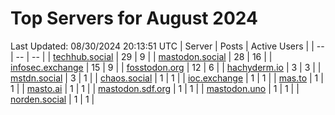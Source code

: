 # Top Servers for August 2024
Last Updated: 08/30/2024 20:13:51 UTC
| Server | Posts | Active Users |
| -- | -- | -- |
| [techhub.social](https://techhub.social/tags/PowerShell) | 29 | 9 |
| [mastodon.social](https://mastodon.social/tags/PowerShell) | 28 | 16 |
| [infosec.exchange](https://infosec.exchange/tags/PowerShell) | 15 | 9 |
| [fosstodon.org](https://fosstodon.org/tags/PowerShell) | 12 | 6 |
| [hachyderm.io](https://hachyderm.io/tags/PowerShell) | 3 | 3 |
| [mstdn.social](https://mstdn.social/tags/PowerShell) | 3 | 1 |
| [chaos.social](https://chaos.social/tags/PowerShell) | 1 | 1 |
| [ioc.exchange](https://ioc.exchange/tags/PowerShell) | 1 | 1 |
| [mas.to](https://mas.to/tags/PowerShell) | 1 | 1 |
| [masto.ai](https://masto.ai/tags/PowerShell) | 1 | 1 |
| [mastodon.sdf.org](https://mastodon.sdf.org/tags/PowerShell) | 1 | 1 |
| [mastodon.uno](https://mastodon.uno/tags/PowerShell) | 1 | 1 |
| [norden.social](https://norden.social/tags/PowerShell) | 1 | 1 |
